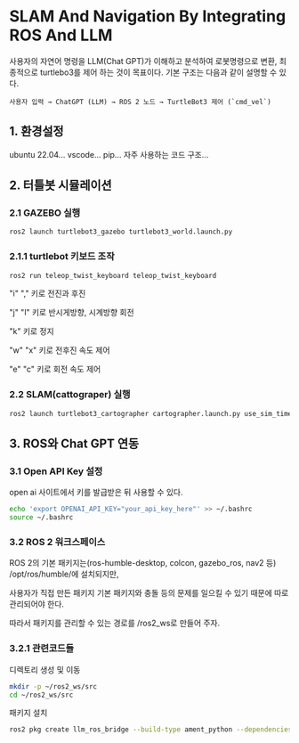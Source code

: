 # SLAM And Navigation By Integrating ROS And LLM
사용자의 자연어 명령을 LLM(Chat GPT)가 이해하고 분석하여 로봇명령으로 변환, 최종적으로 turtlebo3를 제어 하는 것이 목표이다.
기본 구조는 다음과 같이 설명할 수 있다.
```
사용자 입력 → ChatGPT (LLM) → ROS 2 노드 → TurtleBot3 제어 (`cmd_vel`)
```

## 1. 환경설정
ubuntu 22.04...
vscode...
pip...
자주 사용하는 코드 구조...
## 2. 터틀봇 시뮬레이션
### 2.1 GAZEBO 실행
```bash 
ros2 launch turtlebot3_gazebo turtlebot3_world.launch.py
```
### 2.1.1 turtlebot 키보드 조작
```bash
ros2 run teleop_twist_keyboard teleop_twist_keyboard
```
"i" "," 키로 전진과 후진

"j" "l" 키로 반시게방향, 시계방향 회전

"k" 키로 정지

"w" "x" 키로 전후진 속도 제어

"e" "c" 키로 회전 속도 제어

### 2.2 SLAM(cattograper) 실행
```bash
ros2 launch turtlebot3_cartographer cartographer.launch.py use_sim_time:=True
```

## 3. ROS와 Chat GPT 연동
### 3.1 Open API Key 설정
open ai 사이트에서 키를 발급받은 뒤 사용할 수 있다.
```bash
echo 'export OPENAI_API_KEY="your_api_key_here"' >> ~/.bashrc
source ~/.bashrc
```
### 3.2 ROS 2 워크스페이스
ROS 2의 기본 패키지는(ros-humble-desktop, colcon, gazebo_ros, nav2 등) /opt/ros/humble/에 설치되지만, 

사용자가 직접 만든 패키지 기본 패키지와 충돌 등의 문제를 일으킬 수 있기 때문에 따로 관리되어야 한다. 

따라서 패키지를 관리할 수 있는 경로를 /ros2_ws로 만들어 주자.

### 3.2.1 관련코드들
디렉토리 생성 및 이동
```bash
mkdir -p ~/ros2_ws/src
cd ~/ros2_ws/src
```

패키지 설치
```bash
ros2 pkg create llm_ros_bridge --build-type ament_python --dependencies rclpy std_msgs geometry_msgs
